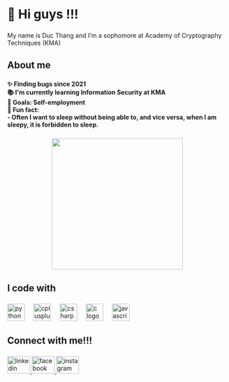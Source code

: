 <h1 align="left"> 👋 Hi guys !!! </h1>

###

<p align="left">My name is Duc Thang and I'm a sophomore at Academy of Cryptography Techniques (KMA)</p>

###

<h2 align="left">About me</h2>

###

<h4 align="left">✨ Finding bugs since 2021<br>📚 I'm currently learning Information Security at KMA<br>🎯 Goals: Self-employment<br>🎲 Fun fact: <br>- Often I want to sleep without being able to, and vice versa, when I am sleepy, it is forbidden to sleep.</h4>

###

<div align="center">
  <img height="300" src="https://scontent.fhan3-4.fna.fbcdn.net/v/t39.30808-6/343635291_803979531300749_6476469380117571395_n.jpg?stp=dst-jpg_p526x296&_nc_cat=104&ccb=1-7&_nc_sid=e3f864&_nc_ohc=w2_B9fH9gCoAX8GrSJp&_nc_ht=scontent.fhan3-4.fna&oh=00_AfDLjH61oSXThiIFlAgkLF5pne6AorUjeK5rErJFQbPfhA&oe=64CD92C5"  />
</div>

###

<h2 align="left">I code with</h2>

###

<div align="left">
  <img src="https://cdn.jsdelivr.net/gh/devicons/devicon/icons/python/python-original.svg" height="40" alt="python logo"  />
  <img width="12" />
  <img src="https://cdn.jsdelivr.net/gh/devicons/devicon/icons/cplusplus/cplusplus-original.svg" height="40" alt="cplusplus logo"  />
  <img width="12" />
  <img src="https://cdn.jsdelivr.net/gh/devicons/devicon/icons/csharp/csharp-original.svg" height="40" alt="csharp logo"  />
  <img width="12" />
  <img src="https://cdn.jsdelivr.net/gh/devicons/devicon/icons/c/c-original.svg" height="40" alt="c logo"  />
  <img width="12" />
  <img src="https://cdn.jsdelivr.net/gh/devicons/devicon/icons/javascript/javascript-original.svg" height="40" alt="javascript logo"  />
</div>

###

<h2 align="left">Connect with me!!!</h2>

###

<div align="left">
  <a href="linkedin.com/in/luuducthang" target="_blank">
    <img src="https://raw.githubusercontent.com/maurodesouza/profile-readme-generator/master/src/assets/icons/social/linkedin/default.svg" width="52" height="40" alt="linkedin logo"  />
  </a>
  <a href="https://www.facebook.com/thangnaoco/" target="_blank">
    <img src="https://raw.githubusercontent.com/maurodesouza/profile-readme-generator/master/src/assets/icons/social/facebook/default.svg" width="52" height="40" alt="facebook logo"  />
  </a>
  <a href="https://www.instagram.com/gnaht.naoco/" target="_blank">
    <img src="https://raw.githubusercontent.com/maurodesouza/profile-readme-generator/master/src/assets/icons/social/instagram/default.svg" width="52" height="40" alt="instagram logo"  />
  </a>
</div>

###

